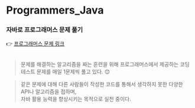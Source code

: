 # Programmers_Java 
### 자바로 프로그래머스 문제 풀기

👉 [프로그래머스 문제 링크](https://programmers.co.kr/learn/challenges)
<br/>
<br/>

> 문제를 해결하는 알고리즘을 짜는 훈련을 위해 프로그래머스에서 제공하는 코딩 테스트 문제를 매일 1문제씩 풀고 있다. 😊

> 같은 문제에 대해 다른 사람들이 작성한 코드를 통해서 생각하지 못한 다양한 API나 알고리즘을 접하며,  
> 자바 활용 능력을 향상시키는 목적으로 실천 중이다.
